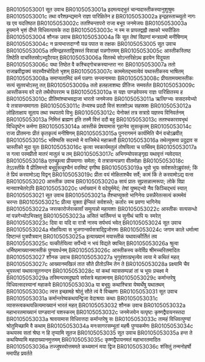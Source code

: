 BR0105053001	सूत उवाच
BR0105053001a	इदमत्यद्भुतं चान्यदास्तीकस्यानुशुश्रुमः
BR0105053001c	तथा वरैश्छन्द्यमाने राज्ञा पारिक्षितेन ह
BR0105053002a	इन्द्रहस्ताच्च्युतो नागः ख एव यदतिष्ठत
BR0105053002c	ततश्चिन्तापरो राजा बभूव जनमेजयः
BR0105053003a	हूयमाने भृशं दीप्ते विधिवत्पावके तदा
BR0105053003c	न स्म स प्रापतद्वह्नौ तक्षको भयपीडितः
BR0105053004	शौनक उवाच
BR0105053004a	किं सूत तेषां विप्राणां मन्त्रग्रामो मनीषिणाम्
BR0105053004c	न प्रत्यभात्तदाग्नौ यन्न पपात स तक्षकः
BR0105053005	सूत उवाच
BR0105053005a	तमिन्द्रहस्ताद्विस्रस्तं विसञ्ज्ञं पन्नगोत्तमम्
BR0105053005c	आस्तीकस्तिष्ठ तिष्ठेति वाचस्तिस्रोऽभ्युदैरयत्
BR0105053006a	वितस्थे सोऽन्तरिक्षेऽथ हृदयेन विदूयता
BR0105053006c	यथा तिष्ठेत वै कश्चिद्गोचक्रस्यान्तरा नरः
BR0105053007a	ततो राजाब्रवीद्वाक्यं सदस्यैश्चोदितो भृशम्
BR0105053007c	काममेतद्भवत्वेवं यथास्तीकस्य भाषितम्
BR0105053008a	समाप्यतामिदं कर्म पन्नगाः सन्त्वनामयाः
BR0105053008c	प्रीयतामयमास्तीकः सत्यं सूतवचोऽस्तु तत्
BR0105053009a	ततो हलहलाशब्दः प्रीतिजः समवर्तत
BR0105053009c	आस्तीकस्य वरे दत्ते तथैवोपरराम च
BR0105053010a	स यज्ञः पाण्डवेयस्य राज्ञः पारिक्षितस्य ह
BR0105053010c	प्रीतिमांश्चाभवद्राजा भारतो जनमेजयः
BR0105053011a	ऋत्विग्भ्यः ससदस्येभ्यो ये तत्रासन्समागताः
BR0105053011c	तेभ्यश्च प्रददौ वित्तं शतशोऽथ सहस्रशः
BR0105053012a	लोहिताक्षाय सूताय तथा स्थपतये विभुः
BR0105053012c	येनोक्तं तत्र सत्राग्रे यज्ञस्य विनिवर्तनम्
BR0105053013a	निमित्तं ब्राह्मण इति तस्मै वित्तं ददौ बहु
BR0105053013c	ततश्चकारावभृथं विधिदृष्टेन कर्मणा
BR0105053014a	आस्तीकं प्रेषयामास गृहानेव सुसत्कृतम्
BR0105053014c	राजा प्रीतमनाः प्रीतं कृतकृत्यं मनीषिणम्
BR0105053015a	पुनरागमनं कार्यमिति चैनं वचोऽब्रवीत्
BR0105053015c	भविष्यसि सदस्यो मे वाजिमेधे महाक्रतौ
BR0105053016a	तथेत्युक्त्वा प्रदुद्राव स चास्तीको मुदा युतः
BR0105053016c	कृत्वा स्वकार्यमतुलं तोषयित्वा च पार्थिवम्
BR0105053017a	स गत्वा परमप्रीतो मातरं मातुलं च तम्
BR0105053017c	अभिगम्योपसङ्गृह्य यथावृत्तं न्यवेदयत्
BR0105053018a	एतच्छ्रुत्वा प्रीयमाणाः समेता; ये तत्रासन्पन्नगा वीतमोहाः
BR0105053018c	तेऽऽस्तीके वै प्रीतिमन्तो बभूवुरूचुश्चैनं वरमिष्टं वृणीष्व
BR0105053019a	भूयो भूयः सर्वशस्तेऽब्रुवंस्तं; किं ते प्रियं करवामोऽद्य विद्वन्
BR0105053019c	प्रीता वयं मोक्षिताश्चैव सर्वे; कामं किं ते करवामोऽद्य वत्स
BR0105053020	आस्तीक उवाच
BR0105053020a	सायं प्रातः सुप्रसन्नात्मरूपा; लोके विप्रा मानवाश्चेतरेऽपि
BR0105053020c	धर्माख्यानं ये वदेयुर्ममेदं; तेषां युष्मद्भ्यो नैव किञ्चिद्भयं स्यात्
BR0105053021	सूत उवाच
BR0105053021a	तैश्चाप्युक्तो भागिनेयः प्रसन्नैरेतत्सत्यं काममेवं चरन्तः
BR0105053021c	प्रीत्या युक्ता ईप्सितं सर्वशस्ते; कर्तारः स्म प्रवणा भागिनेय
BR0105053022a	जरत्कारोर्जरत्कार्वां समुत्पन्नो महायशाः
BR0105053022c	आस्तीकः सत्यसन्धो मां पन्नगेभ्योऽभिरक्षतु
BR0105053023a	असितं चार्तिमन्तं च सुनीथं चापि यः स्मरेत्
BR0105053023c	दिवा वा यदि वा रात्रौ नास्य सर्पभयं भवेत्
BR0105053024	सूत उवाच
BR0105053024a	मोक्षयित्वा स भुजगान्सर्पसत्राद्द्विजोत्तमः
BR0105053024c	जगाम काले धर्मात्मा दिष्टान्तं पुत्रपौत्रवान्
BR0105053025a	इत्याख्यानं मयास्तीकं यथावत्कीर्तितं तव
BR0105053025c	यत्कीर्तयित्वा सर्पेभ्यो न भयं विद्यते क्वचित्
BR0105053026a	श्रुत्वा धर्मिष्ठमाख्यानमास्तीकं पुण्यवर्धनम्
BR0105053026c	आस्तीकस्य कवेर्विप्र श्रीमच्चरितमादितः
BR0105053027	शौनक उवाच
BR0105053027a	भृगुवंशात्प्रभृत्येव त्वया मे कथितं महत्
BR0105053027c	आख्यानमखिलं तात सौते प्रीतोऽस्मि तेन ते
BR0105053028a	प्रक्ष्यामि चैव भूयस्त्वां यथावत्सूतनन्दन
BR0105053028c	यां कथां व्याससम्पन्नां तां च भूयः प्रचक्ष्व मे
BR0105053029a	तस्मिन्परमदुष्प्रापे सर्पसत्रे महात्मनाम्
BR0105053029c	कर्मान्तरेषु विधिवत्सदस्यानां महाकवे
BR0105053030a	या बभूवुः कथाश्चित्रा येष्वर्थेषु यथातथम्
BR0105053030c	त्वत्त इच्छामहे श्रोतुं सौते त्वं वै विचक्षणः
BR0105053031	सूत उवाच
BR0105053031a	कर्मान्तरेष्वकथयन्द्विजा वेदाश्रयाः कथाः
BR0105053031c	व्यासस्त्वकथयन्नित्यमाख्यानं भारतं महत्
BR0105053032	शौनक उवाच
BR0105053032a	महाभारतमाख्यानं पाण्डवानां यशस्करम्
BR0105053032c	जनमेजयेन यत्पृष्टः कृष्णद्वैपायनस्तदा
BR0105053033a	श्रावयामास विधिवत्तदा कर्मान्तरेषु सः
BR0105053033c	तामहं विधिवत्पुण्यां श्रोतुमिच्छामि वै कथाम्
BR0105053034a	मनःसागरसम्भूतां महर्षेः पुण्यकर्मणः
BR0105053034c	कथयस्व सतां श्रेष्ठ न हि तृप्यामि सूतज
BR0105053035	सूत उवाच
BR0105053035a	हन्त ते कथयिष्यामि महदाख्यानमुत्तमम्
BR0105053035c	कृष्णद्वैपायनमतं महाभारतमादितः
BR0105053036a	तज्जुषस्वोत्तममते कथ्यमानं मया द्विज
BR0105053036c	शंसितुं तन्मनोहर्षो ममापीह प्रवर्तते
